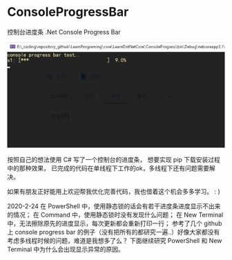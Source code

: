 # ConsoleProgressBar
控制台进度条 .Net Console Progress Bar 

![image](https://github.com/HANTIAN4444/ConsoleProgressBar/blob/master/result/20200223.gif)

按照自己的想法使用 C# 写了一个控制台的进度条，
想要实现 pip 下载安装过程中的那种效果，
已完成的代码在单线程下工作的ok，多线程下还有问题需要解决。

如果有朋友正好能用上欢迎帮我优化完善代码，我也借着这个机会多多学习。
: )

2020-2-24
在 PowerShell   中，使用静态锁的话会有若干进度条进度显示不出来的情况；
在 Command      中，使用静态锁时没有发现什么问题；
在 New Terminal 中，无法擦除原先的进度显示，每次更新都会重新打印一行；
参考了几个 github 上 console progress bar 的例子（没有把所有的都研究一遍..）好像大家都没有考虑多线程时候的问题，难道是我想多了么？
下面继续研究 PowerShell 和 New Terminal 中为什么会出现显示异常的原因。
